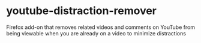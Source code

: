 # youtube-distraction-remover
Firefox add-on that removes related videos and comments on YouTube from being viewable when you are already on a video to minimize distractions
